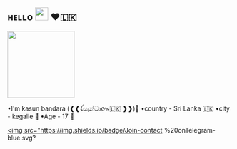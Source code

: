 ## ʜᴇʟʟᴏ <img src="https://github.com/TheDudeThatCode/TheDudeThatCode/blob/master/Assets/Hi.gif" width="29px"> ❤️🇱🇰
<!-- Your badges
You can use the website to generate badges: https://shields.io/
-->
 <a href="https://t.me/SANTA_R1"><img src="https://te.legra.ph/file/8411e2871bb13e10de706.jpg" width="150px" height="150px" /></a> 

•I'm kasun bandara (❰❰ꪶසැන්ටා៚🇱🇰 ❱❱)🥀
•country - Sri Lanka 🇱🇰
•city - kegalle 🎋
•Age - 17 🚶

<a href="https://t.me/santa_r1"><img src="https://img.shields.io/badge/Join-contact %20onTelegram-blue.svg?


<!--
**Kasun-bandara1/kasun-bandara1** is a ✨ _special_ ✨ repository because its `README.md` (this file) appears on your GitHub profile.

Here are some ideas to get you started:

- 🔭 I’m currently working on ...
- 🌱 I’m currently learning ...
- 👯 I’m looking to collaborate on ...
- 🤔 I’m looking for help with ...
- 💬 Ask me about ...
- 📫 How to reach me: ...
- 😄 Pronouns: ...
- ⚡ Fun fact: ...
-->
